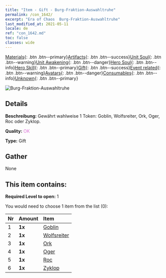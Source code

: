 ```yaml
---
title: "Item - Gift - Burg-Fraktion-Auswahltruhe"
permalink: /con_1642/
excerpt: "Era of Chaos  Burg-Fraktion-Auswahltruhe"
last_modified_at: 2021-05-11
locale: de
ref: "con_1642.md"
toc: false
classes: wide
---
```

 [Materials](/ItemsDE/){: .btn .btn--primary}[Artifacts](/ItemsDE/Artifacts/){: .btn .btn--success}[Unit Soul](/ItemsDE/UnitSoul/){: .btn .btn--warning}[Unit Awakening](/ItemsDE/UnitAwakening/){: .btn .btn--danger}[Hero Soul](/ItemsDE/HeroSoul/){: .btn .btn--info}[Hero Skill](/ItemsDE/HeroSkill/){: .btn .btn--primary}[Gift](/ItemsDE/Gift/){: .btn .btn--success}[Event related](/ItemsDE/Events/){: .btn .btn--warning}[Avatars](/ItemsDE/Avatars/){: .btn .btn--danger}[Consumables](/ItemsDE/Consumables/){: .btn .btn--info}[Unknown](/ItemsDE/Unknown/){: .btn .btn--primary}

 ![Burg-Fraktion-Auswahltruhe](/images/t/i_907258.png)

## Details
 **Beschreibung:** Gewährt wahlweise 1 Token: Goblin, Wolfsreiter, Ork, Oger, Roc oder Zyklop.

 **Quality:** <span style="color: #DA70D6">OK</span>

 **Type:** Gift

## Gather

  None

## This item contains:

 **Required Level to open:** 1

 You would need to choose 1 item from the list (0):

  | Nr | Amount |     Item    |
  |:---|:-------|:------------|
  | 1 |  **1x** | [Goblin](/ItemsDE/unt_217/) |  | 
  | 2 |  **1x** | [Wolfsreiter](/ItemsDE/unt_218/) |  | 
  | 3 |  **1x** | [Ork](/ItemsDE/unt_219/) |  | 
  | 4 |  **1x** | [Oger](/ItemsDE/unt_220/) |  | 
  | 5 |  **1x** | [Roc](/ItemsDE/unt_221/) |  | 
  | 6 |  **1x** | [Zyklop](/ItemsDE/unt_222/) |  | 
